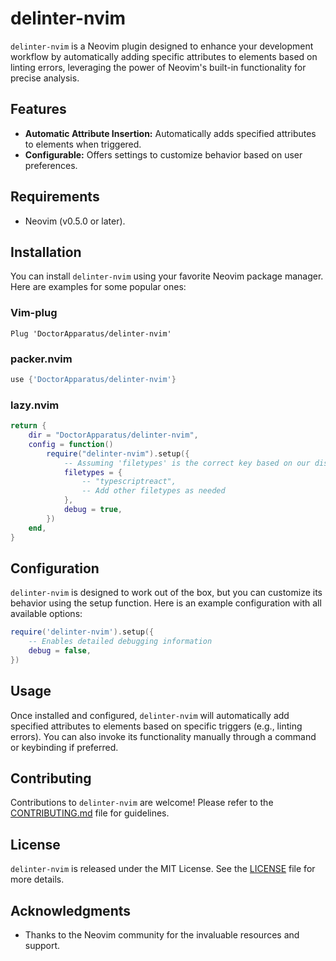 # delinter-nvim

`delinter-nvim` is a Neovim plugin designed to enhance your development workflow by automatically adding specific attributes to elements based on linting errors, leveraging the power of Neovim's built-in functionality for precise analysis.

## Features

- **Automatic Attribute Insertion:** Automatically adds specified attributes to elements when triggered.
- **Configurable:** Offers settings to customize behavior based on user preferences.

## Requirements

- Neovim (v0.5.0 or later).

## Installation

You can install `delinter-nvim` using your favorite Neovim package manager. Here are examples for some popular ones:

### Vim-plug

```vim
Plug 'DoctorApparatus/delinter-nvim'
```

### packer.nvim

```lua
use {'DoctorApparatus/delinter-nvim'}
```

### lazy.nvim

```lua
return {
	dir = "DoctorApparatus/delinter-nvim",
	config = function()
		require("delinter-nvim").setup({
			-- Assuming 'filetypes' is the correct key based on our discussion
			filetypes = {
				-- "typescriptreact",
				-- Add other filetypes as needed
			},
			debug = true,
		})
	end,
}

```
## Configuration

`delinter-nvim` is designed to work out of the box, but you can customize its behavior using the setup function. Here is an example configuration with all available options:

```lua
require('delinter-nvim').setup({
    -- Enables detailed debugging information
    debug = false,
})
```

## Usage

Once installed and configured, `delinter-nvim` will automatically add specified attributes to elements based on specific triggers (e.g., linting errors). You can also invoke its functionality manually through a command or keybinding if preferred.

## Contributing

Contributions to `delinter-nvim` are welcome! Please refer to the [CONTRIBUTING.md](CONTRIBUTING.md) file for guidelines.

## License

`delinter-nvim` is released under the MIT License. See the [LICENSE](LICENSE) file for more details.

## Acknowledgments

- Thanks to the Neovim community for the invaluable resources and support.
